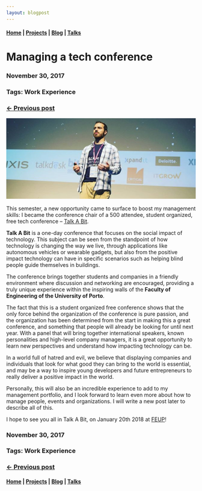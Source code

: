 ```yaml
---
layout: blogpost
---
```


#### [Home](/) | [Projects](/projects) | [Blog](/blog) | [Talks](/talks)

# Managing a tech conference

### November 30, 2017
### Tags: Work Experience
### [<- Previous post](/blog/tales-of-a-ceo)

![Talk A Bit](/assets/images/talkabit.png)

This semester, a new opportunity came to surface to boost my management skills: I became the conference chair of a 500 attendee, student organized, free tech conference – [Talk A Bit](http://talkabit.org/).

**Talk A Bit** is a one-day conference that focuses on the social impact of technology. This subject can be seen from the standpoint of how technology is changing the way we live, through applications like autonomous vehicles or wearable gadgets, but also from the positive impact technology can have in specific scenarios such as helping blind people guide themselves in buildings.

The conference brings together students and companies in a friendly environment where discussion and networking are encouraged, providing a truly unique experience within the inspiring walls of the **Faculty of Engineering of the University of Porto**.

The fact that this is a student organized free conference shows that the only force behind the organization of the conference is pure passion, and the organization has been determined from the start in making this a great conference, and something that people will already be looking for until next year. With a panel that will bring together international speakers, known personalities and high-level company managers, it is a great opportunity to learn new perspectives and understand how impacting technology can be.

In a world full of hatred and evil, we believe that displaying companies and individuals that look for what good they can bring to the world is essential, and may be a way to inspire young developers and future entrepreneurs to really deliver a positive impact in the world.

Personally, this will also be an incredible experience to add to my management portfolio, and I look forward to learn even more about how to manage people, events and organizations. I will write a new post later to describe all of this.

I hope to see you all in Talk A Bit, on January 20th 2018 at [FEUP](https://www.google.pt/maps/place/FEUP/@41.1785774,-8.598412,17z/data=!3m1!4b1!4m5!3m4!1s0xd2464405b21ed7b:0x89316f27ec62c09!8m2!3d41.1785734!4d-8.5962233?hl=pt-PT)!

### November 30, 2017
### Tags: Work Experience
### [<- Previous post](/blog/tales-of-a-ceo)

#### [Home](/) | [Projects](/projects) | [Blog](/blog) | [Talks](/talks)